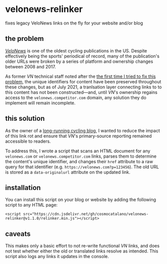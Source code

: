 # velonews-relinker
fixes legacy VeloNews links on the fly for your website and/or blog

## the problem
*[VeloNews](https://velonews.com)* is one of the oldest cycling publications in the US. Despite effectively being the sports' periodical of record, many of the publication's older URLs were broken by a series of platform and ownership changes between 2008 and 2017. 

As former *VN* technical staff noted after the [the first time I tried to fix this problem](https://www.cyclocosm.com/2011/12/velonews-dead-link-article-finder/), the unique identifiers for content have been preserved throughout these changes, but as of July 2021, a tranlsation layer connecting links to to this content has not been constructed—and, until *VN*'s ownership regains access to the `velonews.competitor.com` domain, any solution they do implement will remain incomplete.

## this solution
As the owner of a [long-running cycling blog](https://cyclocosm.com), I wanted to reduce the impact of this link rot and ensure that *VN*'s primary-source reporting remained accessible to readers. 

To address this, I wrote a script that scans an HTML document for any `velonews.com` or `velonews.competitor.com` links, parses them to determine the content's unique identifier, and changes their `href` attribute to a raw query for that identifier (e.g. `https://velonews.com?p=123456`). The old URL is stored as a `data-originalurl` attribute on the updated link.

## installation
You can install this script on your blog or website by adding the following script to any HTML page:

`<script src="https://cdn.jsdelivr.net/gh/cosmocatalano/velonews-relinker@v1.1.0/relinker.min.js"></script>`

## caveats
This makes only a basic effort to not re-write functional *VN* links, and does not test whether either the old or translated links resolve as intended. This script also logs any links it updates in the console.

